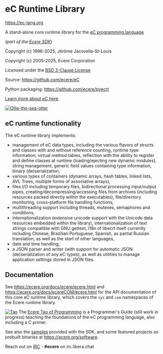 # eC Runtime Library

https://ec-lang.org

A stand-alone core runtime library for the [eC programming language](https://ec-lang.org)

(_part of the [Ecere SDK](https://ecere.org)_)

Copyright (c) 1996-2025, Jérôme Jacovella-St-Louis

Copyright (c) 2005-2025, Ecere Corporation

Licensed under the [BSD 3-Clause License](https://opensource.org/license/bsd-3-clause)

Source: https://github.com/ecere/eC

Python packaging: https://github.com/ecere/pyecrt

[Learn more about eC here](https://ec-lang.org/overview/).

[![Ollie-the-sea-otter](https://ec-lang.org/images/eC-256.png)](https://ec-lang.org/)

## eC runtime functionality

The eC runtime library implements:

- management of eC data types, including the various flavors of structs and classes with and without reference counting, runtime type information, virtual method tables, reflection with the ability to register and define classes at runtime (loading/ejecting new dynamic modules), string management, generic field values containing type information, binary (de)serialization,
- various types of containers (dynamic arrays, hash tables, linked lists, AVL Trees, multiple forms of associative arrays),
- files I/O including temporary files, bidirectional processing input/output pipes, creating/decompressing/accessing files from archives (including resources packed directly within the executables), file/directory monitoring, cross-platform file handling functions,
- multithreading support including threads, mutexes, semaphores and conditions,
- internationalization (extensive unicode support with the Unicode data resources embedded within the library), internationalization of text strings compatible with GNU gettext, i18n of libecrt itself currently including Chinese, Brazilian Portuguese, Spanish, as partial Russian translation, as well as the start of other languages,
- date and time handling,
- a JSON parser and writer (with support for automatic JSON (de)serialization of any eC types), as well as utilities to manage application settings stored in JSON files.

## Documentation

See https://ecere.org/docs/ecere/ecere.html and https://ecere.org/docs/ecereCOM/ecere.html for the API documentation of this core eC runtime library, which covers the `sys` and `com` namespaces of the Ecere runtime library.

[![Tao](https://ecere.com/images/tao.png)](https://ecere.org/tao.pdf)
The [Ecere Tao of Programming](https://ecere.org/tao.pdf) is a Programmer's Guide (still work in progress)
teaching the foundations of the eC programming language, also including a C primer.

See also the [samples](https://github.com/ecere/ecere-sdk/tree/master/samples) provided with the SDK, and some featured projects as prebuilt binaries at https://ecere.org/software.

Reach out on [IRC](https://web.libera.chat/?theme=cli#ecere) - **#ecere** on irc.libera.chat<br>
